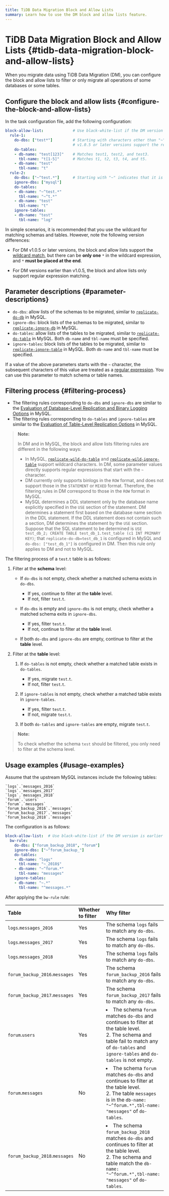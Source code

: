 ```yaml
---
title: TiDB Data Migration Block and Allow Lists
summary: Learn how to use the DM block and allow lists feature.
---
```


# TiDB Data Migration Block and Allow Lists {#tidb-data-migration-block-and-allow-lists}

When you migrate data using TiDB Data Migration (DM), you can configure the block and allow lists to filter or only migrate all operations of some databases or some tables.

## Configure the block and allow lists {#configure-the-block-and-allow-lists}

In the task configuration file, add the following configuration:

```yaml
block-allow-list:             # Use black-white-list if the DM version is earlier than or equal to v2.0.0-beta.2.
  rule-1:
    do-dbs: ["test*"]         # Starting with characters other than "~" indicates that it is a wildcard;
                              # v1.0.5 or later versions support the regular expression rules.
    do-tables:
    - db-name: "test[123]"    # Matches test1, test2, and test3.
      tbl-name: "t[1-5]"      # Matches t1, t2, t3, t4, and t5.
    - db-name: "test"
      tbl-name: "t"
  rule-2:
    do-dbs: ["~^test.*"]      # Starting with "~" indicates that it is a regular expression.
    ignore-dbs: ["mysql"]
    do-tables:
    - db-name: "~^test.*"
      tbl-name: "~^t.*"
    - db-name: "test"
      tbl-name: "t"
    ignore-tables:
    - db-name: "test"
      tbl-name: "log"
```

In simple scenarios, it is recommended that you use the wildcard for matching schemas and tables. However, note the following version differences:

-   For DM v1.0.5 or later versions, the block and allow lists support the [wildcard match](https://en.wikipedia.org/wiki/Glob_(programming)#Syntax), but there can be **only one** `*` in the wildcard expression, and `*` <strong>must be placed at the end</strong>.

-   For DM versions earlier than v1.0.5, the block and allow lists only support regular expression matching.

## Parameter descriptions {#parameter-descriptions}

-   `do-dbs`: allow lists of the schemas to be migrated, similar to [`replicate-do-db`](https://dev.mysql.com/doc/refman/5.7/en/replication-options-replica.html#option_mysqld_replicate-do-db) in MySQL.
-   `ignore-dbs`: block lists of the schemas to be migrated, similar to [`replicate-ignore-db`](https://dev.mysql.com/doc/refman/5.7/en/replication-options-replica.html#option_mysqld_replicate-ignore-db) in MySQL.
-   `do-tables`: allow lists of the tables to be migrated, similar to [`replicate-do-table`](https://dev.mysql.com/doc/refman/5.7/en/replication-options-replica.html#option_mysqld_replicate-do-table) in MySQL. Both `db-name` and `tbl-name` must be specified.
-   `ignore-tables`: block lists of the tables to be migrated, similar to [`replicate-ignore-table`](https://dev.mysql.com/doc/refman/5.7/en/replication-options-replica.html#option_mysqld_replicate-ignore-table) in MySQL. Both `db-name` and `tbl-name` must be specified.

If a value of the above parameters starts with the `~` character, the subsequent characters of this value are treated as a [regular expression](https://golang.org/pkg/regexp/syntax/#hdr-syntax). You can use this parameter to match schema or table names.

## Filtering process {#filtering-process}

-   The filtering rules corresponding to `do-dbs` and `ignore-dbs` are similar to the [Evaluation of Database-Level Replication and Binary Logging Options](https://dev.mysql.com/doc/refman/5.7/en/replication-rules-db-options.html) in MySQL.
-   The filtering rules corresponding to `do-tables` and `ignore-tables` are similar to the [Evaluation of Table-Level Replication Options](https://dev.mysql.com/doc/refman/5.7/en/replication-rules-table-options.html) in MySQL.

> **Note:**
>
> In DM and in MySQL, the block and allow lists filtering rules are different in the following ways:
>
> -   In MySQL, [`replicate-wild-do-table`](https://dev.mysql.com/doc/refman/5.7/en/replication-options-replica.html#option_mysqld_replicate-wild-do-table) and [`replicate-wild-ignore-table`](https://dev.mysql.com/doc/refman/5.7/en/replication-options-replica.html#option_mysqld_replicate-wild-ignore-table) support wildcard characters. In DM, some parameter values directly supports regular expressions that start with the `~` character.
> -   DM currently only supports binlogs in the `ROW` format, and does not support those in the `STATEMENT` or `MIXED` format. Therefore, the filtering rules in DM correspond to those in the `ROW` format in MySQL.
> -   MySQL determines a DDL statement only by the database name explicitly specified in the `USE` section of the statement. DM determines a statement first based on the database name section in the DDL statement. If the DDL statement does not contain such a section, DM determines the statement by the `USE` section. Suppose that the SQL statement to be determined is `USE test_db_2; CREATE TABLE test_db_1.test_table (c1 INT PRIMARY KEY)`; that `replicate-do-db=test_db_1` is configured in MySQL and `do-dbs: ["test_db_1"]` is configured in DM. Then this rule only applies to DM and not to MySQL.

The filtering process of a `test`.`t` table is as follows:

1.  Filter at the **schema** level:

    -   If `do-dbs` is not empty, check whether a matched schema exists in `do-dbs`.

        -   If yes, continue to filter at the **table** level.
        -   If not, filter `test`.`t`.

    -   If `do-dbs` is empty and `ignore-dbs` is not empty, check whether a matched schema exits in `ignore-dbs`.

        -   If yes, filter `test`.`t`.
        -   If not, continue to filter at the **table** level.

    -   If both `do-dbs` and `ignore-dbs` are empty, continue to filter at the **table** level.

2.  Filter at the **table** level:

    1.  If `do-tables` is not empty, check whether a matched table exists in `do-tables`.

        -   If yes, migrate `test`.`t`.
        -   If not, filter `test`.`t`.

    2.  If `ignore-tables` is not empty, check whether a matched table exists in `ignore-tables`.

        -   If yes, filter `test`.`t`.
        -   If not, migrate `test`.`t`.

    3.  If both `do-tables` and `ignore-tables` are empty, migrate `test`.`t`.

> **Note:**
>
> To check whether the schema `test` should be filtered, you only need to filter at the schema level.

## Usage examples {#usage-examples}

Assume that the upstream MySQL instances include the following tables:

```
`logs`.`messages_2016`
`logs`.`messages_2017`
`logs`.`messages_2018`
`forum`.`users`
`forum`.`messages`
`forum_backup_2016`.`messages`
`forum_backup_2017`.`messages`
`forum_backup_2018`.`messages`
```

The configuration is as follows:

```yaml
block-allow-list:  # Use black-white-list if the DM version is earlier than or equal to v2.0.0-beta.2.
  bw-rule:
    do-dbs: ["forum_backup_2018", "forum"]
    ignore-dbs: ["~^forum_backup_"]
    do-tables:
    - db-name: "logs"
      tbl-name: "~_2018$"
    - db-name: "~^forum.*"
​      tbl-name: "messages"
    ignore-tables:
    - db-name: "~.*"
​      tbl-name: "^messages.*"
```

After applying the `bw-rule` rule:

| Table                          | Whether to filter | Why filter                                                                                                                                                                                               |
| :----------------------------- | :---------------- | :------------------------------------------------------------------------------------------------------------------------------------------------------------------------------------------------------- |
| `logs`.`messages_2016`         | Yes               | The schema `logs` fails to match any `do-dbs`.                                                                                                                                                           |
| `logs`.`messages_2017`         | Yes               | The schema `logs` fails to match any `do-dbs`.                                                                                                                                                           |
| `logs`.`messages_2018`         | Yes               | The schema `logs` fails to match any `do-dbs`.                                                                                                                                                           |
| `forum_backup_2016`.`messages` | Yes               | The schema `forum_backup_2016` fails to match any `do-dbs`.                                                                                                                                              |
| `forum_backup_2017`.`messages` | Yes               | The schema `forum_backup_2017` fails to match any `do-dbs`.                                                                                                                                              |
| `forum`.`users`                | Yes               | <li>The schema `forum` matches `do-dbs` and continues to filter at the table level.<br/> 2. The schema and table fail to match any of `do-tables` and `ignore-tables` and `do-tables` is not empty.</li> |
| `forum`.`messages`             | No                | <li>The schema `forum` matches `do-dbs` and continues to filter at the table level.<br/> 2. The table `messages` is in the `db-name: "~^forum.*",tbl-name: "messages"` of `do-tables`.</li>              |
| `forum_backup_2018`.`messages` | No                | <li>The schema `forum_backup_2018` matches `do-dbs` and continues to filter at the table level.<br/> 2. The schema and table match the `db-name: "~^forum.*",tbl-name: "messages"` of `do-tables`.</li>  |
